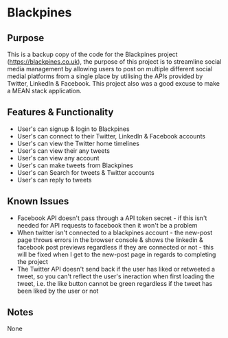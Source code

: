 # Blackpines

## Purpose
This is a backup copy of the code for the Blackpines project (https://blackpines.co.uk), the purpose of this project is to streamline social media management by allowing users to post on multiple different social medial platforms from a single place by utilising the APIs provided by Twitter, LinkedIn & Facebook. This project also was a good excuse to make a MEAN stack application.

## Features & Functionality
 - User's can signup & login to Blackpines
 - User's can connect to their Twitter, LinkedIn & Facebook accounts
 - User's can view the Twitter home timelines
 - User's can view their any tweets
 - User's can view any account
 - User's can make tweets from Blackpines
 - User's can Search for tweets & Twitter accounts
 - User's can reply to tweets

## Known Issues
 - Facebook API doesn't pass through a API token secret - if this isn't needed for API requests to facebook then it won't be a problem
 - When twitter isn't connected to a blackpines account - the new-post page throws errors in the browser console & shows the linkedin & facebook post previews regardless if they are connected or not - this will be fixed when I get to the new-post page in regards to completing the project
 - The Twitter API doesn't send back if the user has liked or retweeted a tweet, so you can't reflect the user's ineraction when first loading the tweet, i.e. the like button cannot be green regardless if the tweet has been liked by the user or not

## Notes
None
